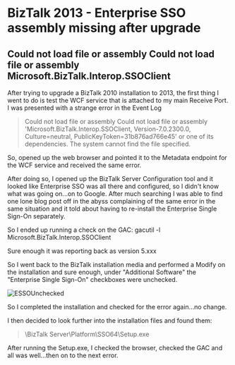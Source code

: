 <!-- Title:"BizTalk 2010 to 2013 - Missing assembly Microsoft.BizTalk.Interop.SSOClient",PublishedOn:"2013-11-08 15:09",Intro:"After upgrading to BizTalk 2013 from BizTalk 2010 the Microsoft.BizTalk.Interop.SSOClient was not found."-->
	 
BizTalk 2013 - Enterprise SSO assembly missing after upgrade
============================================================

Could not load file or assembly Could not load file or assembly Microsoft.BizTalk.Interop.SSOClient
---------------------------------------------------------------------------------------------------

After trying to upgrade a BizTalk 2010 installation to 2013, the first thing I went to do is test the 
WCF service that is attached to my main Receive Port. I was presented with a strange error in the Event Log

> Could not load file or assembly Could not load file or assembly 'Microsoft.BizTalk.Interop.SSOClient, Version-7.0.2300.0,
> Culture=neutral, PublicKeyToken=31b876ad766e45' or one of its dependencies. The system cannot find the file specified.

So, opened up the web browser and pointed it to the Metadata endpoint for the WCF service and received the same error.

After doing so, I opened up the BizTalk Server Configuration tool and it looked like Enterprise SSO was all there and configured, so I didn't know what was going on...on to Google. After much searching I was able to find one lone blog post off in the abyss complaining of the same error in the same situation and it told about having to re-install the Enterprise Single Sign-On separately.

So I ended up running a check on the GAC:
    gacutil -l Microsoft.BizTalk.Interop.SSOClient
	
Sure enough it was reporting back as version 5.xxx

So I went back to the BizTalk installation media and performed a Modify on the installation and sure enough, under "Additional Software" the "Enterprise Single Sign-On" checkboxes were unchecked. 

![ESSOUnchecked](/blog/img/ESSO_Modify.jpg "SSO_Modify")

So I completed the installation and checked for the error again...no change.

I then decided to look further into the installation files and found them:

> <path to install files>\BizTalk Server\Platform\SSO64\Setup.exe

After running the Setup.exe, I checked the browser, checked the GAC and all was well...then on to the next error.
